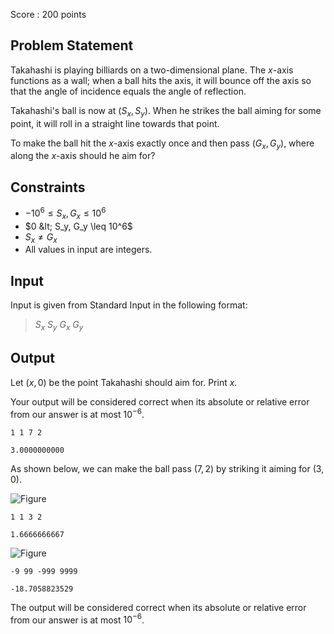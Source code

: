 Score : $200$ points

## Problem Statement

Takahashi is playing billiards on a two-dimensional plane. The $x$-axis functions as a wall; when a ball hits the axis, it will bounce off the axis so that the angle of incidence equals the angle of reflection.

Takahashi's ball is now at $(S_x,S_y)$. When he strikes the ball aiming for some point, it will roll in a straight line towards that point.

To make the ball hit the $x$-axis exactly once and then pass $(G_x, G_y)$, where along the $x$-axis should he aim for?

## Constraints

- $-10^6 \leq S_x, G_x \leq 10^6$
- $0 &lt; S_y, G_y \leq 10^6$
- $S_x \neq G_x$
- All values in input are integers.

## Input

Input is given from Standard Input in the following format:

> $S_x$ $S_y$ $G_x$ $G_y$

## Output

Let $(x, 0)$ be the point Takahashi should aim for. Print $x$.

Your output will be considered correct when its absolute or relative error from our answer is at most $10^{-6}$.

```input1
1 1 7 2
```

```output1
3.0000000000
```

As shown below, we can make the ball pass $(7, 2)$ by striking it aiming for $(3, 0)$.

![Figure](https://img.atcoder.jp/ghi/c9595d59f1139b808d4cf3d31d6b48ee.png)

```input2
1 1 3 2
```

```output2
1.6666666667
```

![Figure](https://img.atcoder.jp/ghi/4f2c808fddc9bb349999f8969996ebb9.png)

```input3
-9 99 -999 9999
```

```output3
-18.7058823529
```

The output will be considered correct when its absolute or relative error from our answer is at most $10^{-6}$.